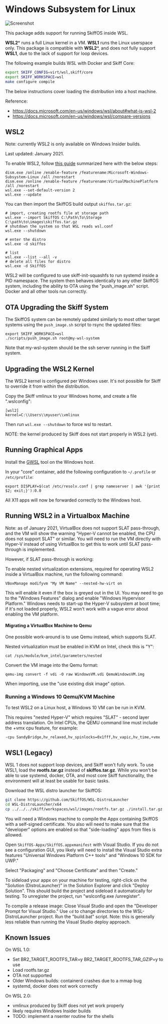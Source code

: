 # Windows Subsystem for Linux

![Screenshot](../../../resources/images/wsl-screenshot.png)

This package adds support for running SkiffOS inside WSL.

**WSL2*** runs a full Linux kernel in a VM. **WSL1** runs the Linux userspace
only. This package is compatible with **WSL2***, and does not fully support
**WSL1**, due to the lack of support for loop devices.

The following example builds WSL with Docker and Skiff Core:

```sh
export SKIFF_CONFIG=virt/wsl,skiff/core
export SKIFF_WORKSPACE=wsl
make configure compile
```

The below instructions cover loading the distribution into a host machine.

Reference:

 - https://docs.microsoft.com/en-us/windows/wsl/about#what-is-wsl-2
 - https://docs.microsoft.com/en-us/windows/wsl/compare-versions

## WSL2

Note: currently WSL2 is only available on Windows Insider builds.

Last updated: January 2021.

To enable WSL2, follow [this guide] summarized here with the below steps:

```
dism.exe /online /enable-feature /featurename:Microsoft-Windows-Subsystem-Linux /all /norestart
dism.exe /online /enable-feature /featurename:VirtualMachinePlatform /all /norestart
wsl.exe --set-default-version 2
wsl.exe --update
```

[this guide]: https://aka.ms/wsl2-install

You can then import the SkiffOS build output `skiffos.tar.gz`:

```
# import, creating rootfs file at storage path
wsl.exe --import SkiffOS C:\Path\To\Storage C:\path\to\images\skiffos.tar.gz
# shutdown the system so that WSL reads wsl.conf
wsl.exe --shutdown

# enter the distro
wsl.exe -d skiffos

# list
wsl.exe --list --all -v
# delete all files for distro
wsl.exe -d SkiffOS
```

WSL2 will be configured to use skiff-init-squashfs to run systemd inside a PID
namespace. The system then behaves identically to any other SkiffOS system,
including the ability to OTA using the "push_image.sh" script. Docker and all
other tools run correctly.

## OTA Upgrading the Skiff System

The SkiffOS system can be remotely updated similarly to most other target
systems using the `push_image.sh` script to rsync the updated files:

```
export SKIFF_WORKSPACE=wsl
./scripts/push_image.sh root@my-wsl-system
```

Note that my-wsl-system should be the ssh server running in the Skiff system.


## Upgrading the WSL2 Kernel

The WSL2 kernel is configured per Windows user. It's not possible for Skiff to
override it from within the distribution.

Copy the Skiff vmlinux to your Windows home, and create a file ".wslconfig":

```
[wsl2]
kernel=C:\\Users\\myuser\\vmlinux
```

Then run `wsl.exe --shutdown` to force wsl to restart.

NOTE: the kernel produced by Skiff does not start properly in WSL2 (yet).

## Running Graphical Apps

Install the [GWSL](https://opticos.github.io/gwsl/) tool on the Windows host.

In your "core" container, add the following configuration to `~/.profile` or `/etc/profile`:

```
export DISPLAY=$(cat /etc/resolv.conf | grep nameserver | awk '{print $2; exit;}'):0.0
```

All X11 apps will now be forwarded correctly to the Windows host.

## Running WSL2 in a Virtualbox Machine

Note: as of January 2021, VirtualBox does not support SLAT pass-through, and the
VM will show the warning "Hyper-V cannot be enabled, the CPU does not support
SLAT" or similar. You will need to run the VM directly with Hyper-V instead of
using VirtualBox to get this to work until SLAT pass-through is implemented.

However, if SLAT pass-through is working:

To enable nested virtualization extensions, required for operating WSL2 inside a
VirtualBox machine, run the following command:

```
VBoxManage modifyvm "My VM Name" --nested-hw-virt on
```

This will enable it even if the box is greyed out in the UI. You may need to go
to the "Windows Features" dialog and enable "Windows Hypervisor Platform."
Windows needs to start-up the Hyper-V subsystem at boot time; if it's not loaded
properly, WSL2 won't work with a vague error about enabling the VM platform.

#### Migrating a VirtualBox Machine to Qemu

One possible work-around is to use Qemu instead, which supports SLAT.

Nested virtualization must be enabled in KVM on Intel, check this is "Y":

```
cat /sys/module/kvm_intel/parameters/nested
```

Convert the VM image into the Qemu format:

```
qemu-img convert -f vdi -O raw WindowsVM.vdi QemuWindowsVM.img
```

When importing, use the "use existing disk image" option.

### Running a Windows 10 Qemu/KVM Machine

To test WSL2 on a Linux host, a Windows 10 VM can be run in KVM.

This requires "nested Hyper-V" which requires "SLAT" - second layer address
translation. On Intel CPUs, the QEMU command line must include the +vmx cpu
feature, for example:

```
-cpu SandyBridge,hv_relaxed,hv_spinlocks=0x1fff,hv_vapic,hv_time,+vmx
```


## WSL1 (Legacy)

WSL 1 does not support loop devices, and Skiff won't fully work. To use WSL1,
load the **rootfs.tar.gz** instead of **skiffos.tar.gz**. While you won't be
able to use systemd, docker, OTA, and most core Skiff functionality, the
environment will at least be usable for basic tasks.

Download the WSL distro launcher for SkiffOS:

```sh
git clone https://github.com/SkiffOS/WSL-DistroLauncher
cd WSL-DistroLauncher/x64
cp ../../../skiff/workspaces/wsl/images/rootfs.tar.gz ./install.tar.gz
```

You will need a Windows machine to compile the Appx containing SkiffOS with a
self-signed certificate. You also will need to make sure that the "developer"
options are enabled so that "side-loading" apps from files is allowed.

Open `SkiffOS-Appx/SkiffOS.appxmanifest` with Visual Studio. If you do not see a
configuration GUI, you likely will need to install the Visual Studio extra
features "Universal Windows Platform C++ tools" and "Windows 10 SDK for UWP."

Select "Packaging" and "Choose Certificate" and then "Create."

To sideload your appx on your machine for testing, right-click on the "Solution
(DistroLauncher)" in the Solution Explorer and click "Deploy Solution". This
should build the project and sideload it automatically for testing. To
unregister the project, run "wslconfig.exe /unregister".

To compile a release image: Close Visual Studio and open the "Developer Prompt
for Visual Studio." Use `cd` to change directories to the WSL-DistroLauncher
project. Run the "build.bat" script. Note: this is generally less reliable than
running the Visual Studio deploy approach.

## Known Issues

On WSL 1.0:

 - Set BR2_TARGET_ROOTFS_TAR=y BR2_TARGET_ROOTFS_TAR_GZIP=y to use
 - Load rootfs.tar.gz 
 - OTA not supported
 - Older Windows builds: containerd crashes due to a mmap bug
 - systemd, docker does not work correctly

On WSL 2.0:

 - vmlinux produced by Skiff does not yet work properly
 - likely requires Windows Insider builds
 - TODO: implement a nsenter routine for the shells
